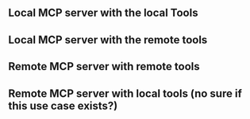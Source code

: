 ## ⁠Local MCP server with the local Tools

## Local MCP server with the remote tools

## Remote MCP server with remote tools

## ⁠Remote MCP server with local tools (no sure if this use case exists?)
